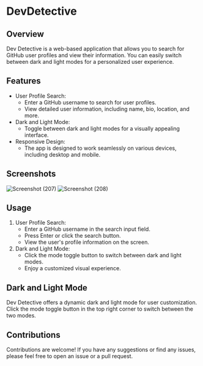 # DevDetective
## Overview
Dev Detective is a web-based application that allows you to search for GitHub user profiles and view their information. You can easily switch between dark and light modes for a personalized user experience.
## Features
- User Profile Search:
    - Enter a GitHub username to search for user profiles.
    - View detailed user information, including name, bio, location, and more.
- Dark and Light Mode:
    - Toggle between dark and light modes for a visually appealing interface.
- Responsive Design:
    - The app is designed to work seamlessly on various devices, including desktop and mobile.
## Screenshots
![Screenshot (207)](https://github.com/Abhay-yadav966/Dev-Detective/assets/115336330/7e6849c9-dce9-4251-9e66-7d564c87f2c8)
![Screenshot (208)](https://github.com/Abhay-yadav966/Dev-Detective/assets/115336330/240f5835-c9a9-4fe6-8c97-66faf0273626)
## Usage
1. User Profile Search:
   - Enter a GitHub username in the search input field.
   - Press Enter or click the search button.
   - View the user's profile information on the screen.
2. Dark and Light Mode:
   - Click the mode toggle button to switch between dark and light modes.
   - Enjoy a customized visual experience.
## Dark and Light Mode
Dev Detective offers a dynamic dark and light mode for user customization. Click the mode toggle button in the top right corner to switch between the two modes.
## Contributions
Contributions are welcome! If you have any suggestions or find any issues, please feel free to open an issue or a pull request.


